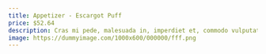 ```yaml
---
title: Appetizer - Escargot Puff
price: $52.64
description: Cras mi pede, malesuada in, imperdiet et, commodo vulputate, justo. In blandit ultrices enim. Lorem ipsum dolor sit amet, consectetuer adipiscing elit.
image: https://dummyimage.com/1000x600/000000/fff.png
---
```

